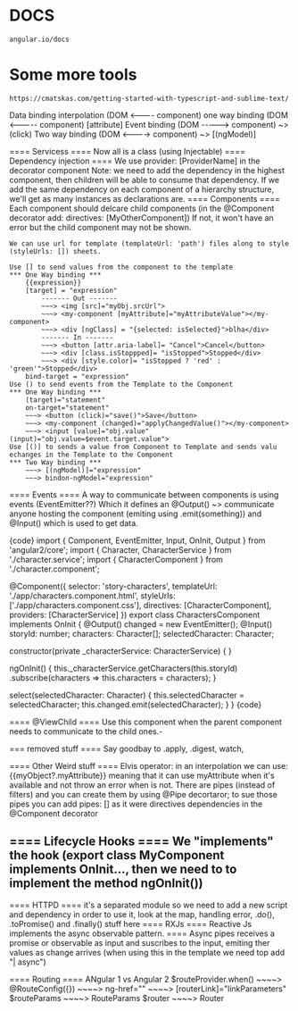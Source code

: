 # DOCS
	angular.io/docs
# Some more tools
	https://cmatskas.com/getting-started-with-typescript-and-sublime-text/

Data binding
interpolation (DOM <---- component)
one way binding (DOM <----- component) [attribute]
Event binding (DOM -----> component) ~> (click)
Two way binding (DOM <----> component) ~> [(ngModel)]

==== Servicess ====
	Now all is a class (using Injectable)
==== Dependency injection ====
	We use provider: [ProviderName] in the decorator component
	Note: we need to add the dependency in the highest component, then children will be able to consume that dependency.
	If we add the same dependency on each component of a hierarchy structure, we'll get as many instances as declarations are.
==== Components ====
	Each component should delcare child components (in the @Component decorator add: directives: [MyOtherComponent])
	If not, it won't have an error but the child component may not be shown.

	We can use url for template (templateUrl: 'path') files along to style (styleUrls: []) sheets.

	Use [] to send values from the component to the template
	*** One Way binding ***
		{{expression}}
		[target] = "expression" 
			------- Out -------
			~~~> <img [src]="myObj.srcUrl">
			~~~> <my-component [myAttribute]="myAttributeValue"></my-component>
			~~~> <div [ngClass] = "{selected: isSelected}">blha</div>
			------- In -------
			~~~> <button [attr.aria-label]= "Cancel">Cancel</button>
			~~~> <div [class.isStoppped]= "isStopped">Stopped</div>
			~~~> <div [style.color]= "isStopped ? 'red' : 'green'">Stopped</div>
		bind-target = "expression"
	Use () to send events from the Template to the Component
	*** One Way binding ***
		(target)="statement"
		on-target="statement"
		~~~> <button (click)="save()">Save</button>
		~~~> <my-component (changed)="applyChangedValue()"></my-component>
		~~~> <input [value]="obj.value" (input)="obj.value=$event.target.value">
	Use [()] to sends a value from Component to Template and sends valu echanges in the Template to the Component
	*** Two Way binding ***
		~~~> [(ngModel)]="expression"
		~~~> bindon-ngModel="expression"


==== Events ====
	A way to communicate between components is using events (EventEmitter??)
	Which it defines an @Output() ~> communicate anyone hosting the component (emiting using .emit(something))
	and @Input() which is used to get data.

{code}
import { Component, EventEmitter, Input, OnInit, Output } from 'angular2/core';
import { Character, CharacterService } from './character.service';
import { CharacterComponent } from './character.component';

@Component({
  selector: 'story-characters',
  templateUrl: './app/characters.component.html',
  styleUrls: ['./app/characters.component.css'],
  directives: [CharacterComponent],
  providers: [CharacterService]
})
export class CharactersComponent implements OnInit {
  @Output() changed = new EventEmitter<Character>();
  @Input() storyId: number;
  characters: Character[];
  selectedCharacter: Character;

  constructor(private _characterService: CharacterService) { }

  ngOnInit() {
    this._characterService.getCharacters(this.storyId)
      .subscribe(characters => this.characters = characters);
  }

  select(selectedCharacter: Character) {
    this.selectedCharacter = selectedCharacter;
    this.changed.emit(selectedCharacter);
  }
}
{code}

==== @ViewChild ====
Use this component when the parent component needs to communicate to the child ones.-

=== removed stuff ====
Say goodbay to .apply, .digest, watch, 

==== Other Weird stuff ====
Elvis operator: in an interpolation we can use: {{myObject?.myAttribute}} meaning that it can use myAttribute when it's available and not throw an error when is not.
There are pipes (instead of filters) and you can create them by using @Pipe decortaror; to sue those pipes you can add pipes: [] as it were directives dependencies in the @Component decorator

==== Lifecycle Hooks ====
	We "implements" the hook (export class MyComponent implements OnInit..., then we need to to implement the method ngOnInit())
--------------------

==== HTTPD ====
it's a separated module so we need to add a new script and dependency in order to use it,
look at the map, handling error, .do(), .toPromise() and .finally() stuff here
==== RXJs ====
Reactive Js implements the async observable pattern.
==== Async pipes receives a promise or observable as input and suscribes to the input,  emiting ther values as change arrives
(when using this in the template we need top add "| async")

==== Routing ====
ANgular 1 vs Angular 2
$routeProvider.when() ~~~~> @RouteConfig({})
<ng-view> ~~~~>  <route-outlet>
ng-href="" ~~~~> [routerLink]="linkParameters"
$routeParams ~~~~> RouteParams
$router ~~~~> Router